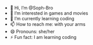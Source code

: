 - 👋 Hi, I’m @Soph-Bro
- 👀 I’m interested in games and movies
- 🌱 I’m currently learning coding
- 📫 How to reach me: with your arms
- 😄 Pronouns: she/her
- ⚡ Fun fact: I am learning coding

<!---
Soph-Bro/Soph-Bro is a ✨ special ✨ repository because its `README.md` (this file) appears on your GitHub profile.
You can click the Preview link to take a look at your changes.
--->
